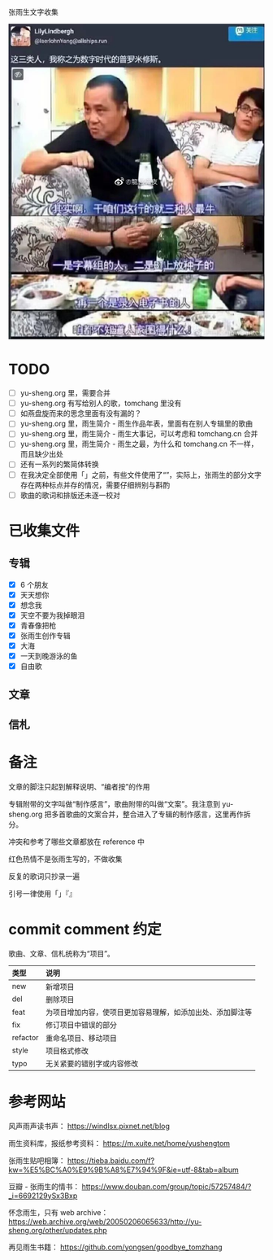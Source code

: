 张雨生文字收集

![数字时代的普罗米修斯](./image/README/%E6%95%B0%E5%AD%97%E6%97%B6%E4%BB%A3%E7%9A%84%E6%99%AE%E7%BD%97%E7%B1%B3%E4%BF%AE%E6%96%AF.jpg)

# TODO

-   [ ] yu-sheng.org 里，需要合并
-   [ ] yu-sheng.org 有写给别人的歌，tomchang 里没有
-   [ ] 如燕盘旋而来的思念里面有没有漏的？
-   [ ] yu-sheng.org 里，雨生简介 - 雨生作品年表，里面有在别人专辑里的歌曲
-   [ ] yu-sheng.org 里，雨生简介 - 雨生大事记，可以考虑和 tomchang.cn 合并
-   [ ] yu-sheng.org 里，雨生简介 - 雨生之最，为什么和 tomchang.cn 不一样，而且缺少出处
-   [ ] 还有一系列的繁简体转换
-   [ ] 在我决定全部使用「」之前，有些文件使用了“”，实际上，张雨生的部分文字存在两种标点并存的情况，需要仔细辨别与斟酌
-   [ ] 歌曲的歌词和排版还未逐一校对

# 已收集文件

## 专辑

-   [x] 6 个朋友
-   [x] 天天想你
-   [x] 想念我
-   [x] 天空不要为我掉眼泪
-   [x] 青春像把枪
-   [x] 张雨生创作专辑
-   [x] 大海
-   [x] 一天到晚游泳的鱼
-   [x] 自由歌

## 文章

## 信札

# 备注

文章的脚注只起到解释说明、“编者按”的作用

专辑附带的文字叫做“制作感言”，歌曲附带的叫做“文案”。我注意到 yu-sheng.org 把多首歌曲的文案合并，整合进入了专辑的制作感言，这里再作拆分。

冲突和参考了哪些文章都放在 reference 中

红色热情不是张雨生写的，不做收集

反复的歌词只抄录一遍

引号一律使用「」『』

# commit comment 约定

歌曲、文章、信札统称为“项目”。

| 类型     | 说明                                                       |
| :------- | :--------------------------------------------------------- |
| new      | 新增项目                                                   |
| del      | 删除项目                                                   |
| feat     | 为项目增加内容，使项目更加容易理解，如添加出处、添加脚注等 |
| fix      | 修订项目中错误的部分                                       |
| refactor | 重命名项目、移动项目                                       |
| style    | 项目格式修改                                               |
| typo     | 无关紧要的错别字或内容修改                                 |

# 参考网站

风声雨声读书声：
https://windlsx.pixnet.net/blog

雨生资料库，报纸参考资料：
https://m.xuite.net/home/yushengtom

张雨生贴吧相簿：
https://tieba.baidu.com/f?kw=%E5%BC%A0%E9%9B%A8%E7%94%9F&ie=utf-8&tab=album

豆瓣 - 张雨生的情书：
https://www.douban.com/group/topic/57257484/?_i=6692129ySx3Bxp

怀念雨生，只有 web archive：
https://web.archive.org/web/20050206065633/http://yu-sheng.org/other/updates.php

再见雨生书籍：
https://github.com/yongsen/goodbye_tomzhang
